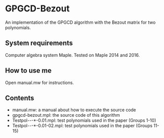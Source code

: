 # GPGCD-Bezout
An implementation of the GPGCD algorithm with the Bezout matrix for two polynomials.

## System requirements

Computer algebra system Maple. Tested on Maple 2014 and 2016.

## How to use me

Open manual.mw for instructions.

## Contents

* manual.mw: a manual about how to execute the source code
* gpgcd-bezout.mpl: the source code of this algorithm
* Testpol-*-*-*-0.01.mpl: test polynomials used in the paper (Groups 1-10)
* Testpol-*-*-*-0.01-02.mpl: test polynomials used in the paper (Groups 11-15)

